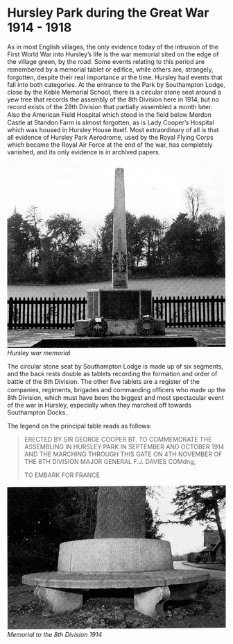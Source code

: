 # Hursley Park during the Great War 1914 - 1918

As in most English villages, the only evidence
today of the intrusion of the First World War
into Hursley’s life is the war memorial sited
on the edge of the village green, by the road.
Some events relating to this period are
remembered by a memorial tablet or ediﬁce,
while others are, strangely, forgotten, despite
their real importance at the time. Hursley had
events that fall into both categories. At the
entrance to the Park by Southampton Lodge,
close by the Keble Memorial School, there is a
circular stone seat around a yew tree that
records the assembly of the 8th Division here
in 1914, but no record exists of the 28th
Division that partially assembled a month
later. Also the American Field Hospital which
stood in the ﬁeld below Merdon Castle at
Standon Farm is almost forgotten, as is Lady
Cooper’s Hospital which was housed in
Hursley House itself. Most extraordinary of
all is that all evidence of Hursley Park
Aerodrome, used by the Royal Flying Corps
which became the Royal Air Force at the end
of the war, has completely vanished, and its
only evidence is in archived papers.


![Photo](hursley-war-memorial.jpg)
*Hursley war memorial*


The circular stone seat by Southampton
Lodge is made up of six segments, and the
back rests double as tablets recording the
formation and order of battle of the 8th
Division. The other ﬁve tablets are a register
of the companies, regiments, brigades and
commanding ofﬁcers who made up the 8th
Division, which must have been the biggest
and most spectacular event of the war in
Hursley, especially when they marched off
towards Southampton Docks.

The legend on the principal table reads as
follows:

> ERECTED BY SIR GEORGE COOPER BT. TO
> COMMEMORATE THE ASSEMBLING IN HURSLEY
> PARK IN SEPTEMBER AND OCTOBER 1914 AND
> THE MARCHING THROUGH THIS GATE ON 4TH
> NOVEMBER OF THE 8TH DIVISION
> MAJOR GENERAL F.J. DAVIES COMdng,
>
> TO EMBARK FOR FRANCE


![Photo](memorial-to-8th-division.jpg)
*Memorial to the 8th Division 1914*